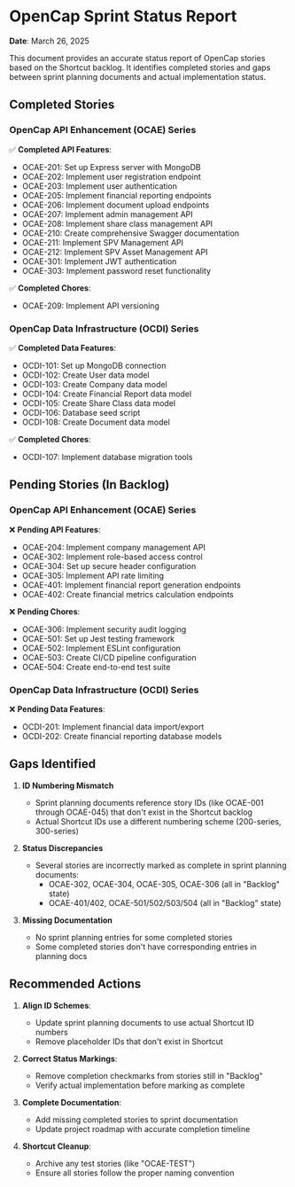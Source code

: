 # OpenCap Sprint Status Report
**Date**: March 26, 2025

This document provides an accurate status report of OpenCap stories based on the Shortcut backlog. It identifies completed stories and gaps between sprint planning documents and actual implementation status.

## Completed Stories

### OpenCap API Enhancement (OCAE) Series

✅ **Completed API Features**:
- OCAE-201: Set up Express server with MongoDB
- OCAE-202: Implement user registration endpoint
- OCAE-203: Implement user authentication
- OCAE-205: Implement financial reporting endpoints
- OCAE-206: Implement document upload endpoints
- OCAE-207: Implement admin management API
- OCAE-208: Implement share class management API
- OCAE-210: Create comprehensive Swagger documentation
- OCAE-211: Implement SPV Management API
- OCAE-212: Implement SPV Asset Management API
- OCAE-301: Implement JWT authentication
- OCAE-303: Implement password reset functionality

✅ **Completed Chores**:
- OCAE-209: Implement API versioning

### OpenCap Data Infrastructure (OCDI) Series

✅ **Completed Data Features**:
- OCDI-101: Set up MongoDB connection
- OCDI-102: Create User data model
- OCDI-103: Create Company data model
- OCDI-104: Create Financial Report data model
- OCDI-105: Create Share Class data model
- OCDI-106: Database seed script
- OCDI-108: Create Document data model

✅ **Completed Chores**:
- OCDI-107: Implement database migration tools

## Pending Stories (In Backlog)

### OpenCap API Enhancement (OCAE) Series

❌ **Pending API Features**:
- OCAE-204: Implement company management API
- OCAE-302: Implement role-based access control
- OCAE-304: Set up secure header configuration
- OCAE-305: Implement API rate limiting
- OCAE-401: Implement financial report generation endpoints
- OCAE-402: Create financial metrics calculation endpoints

❌ **Pending Chores**:
- OCAE-306: Implement security audit logging
- OCAE-501: Set up Jest testing framework
- OCAE-502: Implement ESLint configuration
- OCAE-503: Create CI/CD pipeline configuration
- OCAE-504: Create end-to-end test suite

### OpenCap Data Infrastructure (OCDI) Series

❌ **Pending Data Features**:
- OCDI-201: Implement financial data import/export
- OCDI-202: Create financial reporting database models

## Gaps Identified

1. **ID Numbering Mismatch**
   - Sprint planning documents reference story IDs (like OCAE-001 through OCAE-045) that don't exist in the Shortcut backlog
   - Actual Shortcut IDs use a different numbering scheme (200-series, 300-series)

2. **Status Discrepancies**
   - Several stories are incorrectly marked as complete in sprint planning documents:
     - OCAE-302, OCAE-304, OCAE-305, OCAE-306 (all in "Backlog" state)
     - OCAE-401/402, OCAE-501/502/503/504 (all in "Backlog" state)

3. **Missing Documentation**
   - No sprint planning entries for some completed stories
   - Some completed stories don't have corresponding entries in planning docs

## Recommended Actions

1. **Align ID Schemes**:
   - Update sprint planning documents to use actual Shortcut ID numbers
   - Remove placeholder IDs that don't exist in Shortcut

2. **Correct Status Markings**:
   - Remove completion checkmarks from stories still in "Backlog"
   - Verify actual implementation before marking as complete

3. **Complete Documentation**:
   - Add missing completed stories to sprint documentation
   - Update project roadmap with accurate completion timeline

4. **Shortcut Cleanup**:
   - Archive any test stories (like "OCAE-TEST")
   - Ensure all stories follow the proper naming convention
